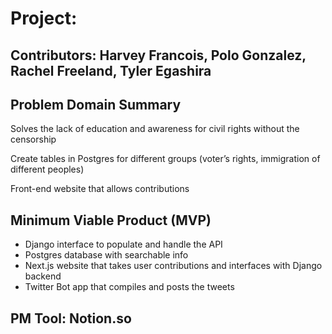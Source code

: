 # Project:

## Contributors:  Harvey Francois, Polo Gonzalez, Rachel Freeland, Tyler Egashira

## Problem Domain Summary
Solves the lack of education and awareness for civil rights without the censorship

Create tables in Postgres for different groups (voter’s rights, immigration of different peoples)

Front-end website that allows contributions

## Minimum Viable Product (MVP)

- Django interface to populate and handle the API
- Postgres database with searchable info
- Next.js website that takes user contributions and interfaces with Django backend
- Twitter Bot app that compiles and posts the tweets

## PM Tool: Notion.so